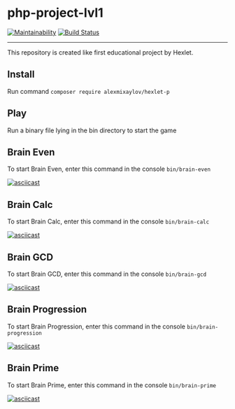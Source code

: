 # php-project-lvl1
[![Maintainability](https://api.codeclimate.com/v1/badges/eba6abe15c51e71c8d53/maintainability)](https://codeclimate.com/github/alexmixaylov/php-project-lvl1/maintainability)
[![Build Status](https://travis-ci.org/alexmixaylov/php-project-lvl1.svg?branch=master)](https://travis-ci.org/alexmixaylov/php-project-lvl1)
* * *
This repository is created like first educational project by Hexlet.

## Install

Run command `composer require alexmixaylov/hexlet-p`

## Play
Run a binary file lying in the bin directory to start the game

Brain Even
---------
To start Brain Even, enter this command in the console `bin/brain-even`

[![asciicast](https://asciinema.org/a/sCel4fNiljqagH63AHKu9C1ex.svg)](https://asciinema.org/a/sCel4fNiljqagH63AHKu9C1ex)

Brain Calc
---------
To start Brain Calc, enter this command in the console `bin/brain-calc`

[![asciicast](https://asciinema.org/a/N4F0mN9PYmBF4wxLVaJAV973g.svg)](https://asciinema.org/a/N4F0mN9PYmBF4wxLVaJAV973g)

Brain GCD
---------
To start Brain GCD, enter this command in the console `bin/brain-gcd`

[![asciicast](https://asciinema.org/a/cevseeAwbFU75s8ruCRWXVdqs.svg)](https://asciinema.org/a/cevseeAwbFU75s8ruCRWXVdqs)

Brain Progression
----------
To start Brain Progression, enter this command in the console `bin/brain-progression`

[![asciicast](https://asciinema.org/a/c0uRDQChiccKSYDzOV09DoY4K.svg)](https://asciinema.org/a/c0uRDQChiccKSYDzOV09DoY4K)

Brain Prime
----------
To start Brain Prime, enter this command in the console `bin/brain-prime`


[![asciicast](https://asciinema.org/a/f3iqFU0sS7mwnEtcTgiPnNb55.svg)](https://asciinema.org/a/f3iqFU0sS7mwnEtcTgiPnNb55)
